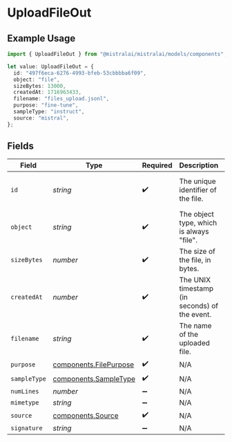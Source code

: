 # UploadFileOut

## Example Usage

```typescript
import { UploadFileOut } from "@mistralai/mistralai/models/components";

let value: UploadFileOut = {
  id: "497f6eca-6276-4993-bfeb-53cbbbba6f09",
  object: "file",
  sizeBytes: 13000,
  createdAt: 1716963433,
  filename: "files_upload.jsonl",
  purpose: "fine-tune",
  sampleType: "instruct",
  source: "mistral",
};
```

## Fields

| Field                                                            | Type                                                             | Required                                                         | Description                                                      | Example                                                          |
| ---------------------------------------------------------------- | ---------------------------------------------------------------- | ---------------------------------------------------------------- | ---------------------------------------------------------------- | ---------------------------------------------------------------- |
| `id`                                                             | *string*                                                         | :heavy_check_mark:                                               | The unique identifier of the file.                               | 497f6eca-6276-4993-bfeb-53cbbbba6f09                             |
| `object`                                                         | *string*                                                         | :heavy_check_mark:                                               | The object type, which is always "file".                         | file                                                             |
| `sizeBytes`                                                      | *number*                                                         | :heavy_check_mark:                                               | The size of the file, in bytes.                                  | 13000                                                            |
| `createdAt`                                                      | *number*                                                         | :heavy_check_mark:                                               | The UNIX timestamp (in seconds) of the event.                    | 1716963433                                                       |
| `filename`                                                       | *string*                                                         | :heavy_check_mark:                                               | The name of the uploaded file.                                   | files_upload.jsonl                                               |
| `purpose`                                                        | [components.FilePurpose](../../models/components/filepurpose.md) | :heavy_check_mark:                                               | N/A                                                              |                                                                  |
| `sampleType`                                                     | [components.SampleType](../../models/components/sampletype.md)   | :heavy_check_mark:                                               | N/A                                                              |                                                                  |
| `numLines`                                                       | *number*                                                         | :heavy_minus_sign:                                               | N/A                                                              |                                                                  |
| `mimetype`                                                       | *string*                                                         | :heavy_minus_sign:                                               | N/A                                                              |                                                                  |
| `source`                                                         | [components.Source](../../models/components/source.md)           | :heavy_check_mark:                                               | N/A                                                              |                                                                  |
| `signature`                                                      | *string*                                                         | :heavy_minus_sign:                                               | N/A                                                              |                                                                  |